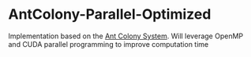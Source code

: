 # AntColony-Parallel-Optimized
Implementation based on the [Ant Colony System](http://people.idsia.ch/~luca/acs-ec97.pdf). Will leverage OpenMP and CUDA parallel programming to improve computation time
